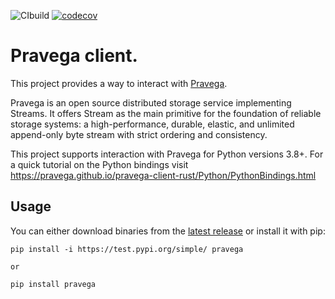 ![CIbuild](https://github.com/pravega/pravega-client-rust/workflows/CIbuild/badge.svg)
[![codecov](https://codecov.io/gh/pravega/pravega-client-rust/branch/master/graph/badge.svg?token=XEjqMkINCV)](https://codecov.io/gh/pravega/pravega-client-rust)

# Pravega client.

This project provides a way to interact with [Pravega](http://pravega.io).

Pravega is an open source distributed storage service implementing Streams. It offers Stream as the main primitive for 
the foundation of reliable storage systems: a high-performance, durable, elastic, and unlimited append-only byte stream 
with strict ordering and consistency.

This project supports interaction with Pravega for Python versions 3.8+. For a quick tutorial on the Python bindings 
visit https://pravega.github.io/pravega-client-rust/Python/PythonBindings.html

## Usage

You can either download binaries from the [latest release](https://github.com/pravega/pravega-client-rust/releases/latest) or install it with pip:

```shell
pip install -i https://test.pypi.org/simple/ pravega

or

pip install pravega
```



